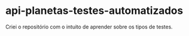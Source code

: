 # api-planetas-testes-automatizados
Criei o repositório com o intuito de aprender sobre os tipos de testes.